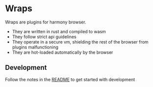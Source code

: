 # Wraps

Wraps are plugins for harmony browser.

- They are written in rust and compiled to wasm
- They follow strict api guidelines
- They operate in a secure vm, shielding the rest of the browser from plugins malfunctioning
- They are hot-loaded automatically by the browser

## Development

Follow the notes in the [README](../README.md) to get started with development
